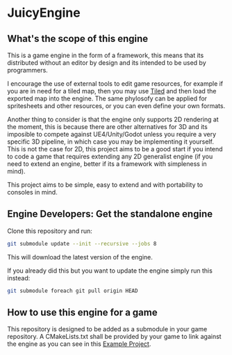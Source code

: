 # JuicyEngine

## What's the scope of this engine
This is a game engine in the form of a framework, this means that its distributed without an editor by design and its intended to be used by programmers.

I encourage the use of external tools to edit game resources, for example if you are in need for a tiled map, then you may use [Tiled](https://www.mapeditor.org/) and then load the exported map into the engine. The same phylosofy can be applied for spritesheets and other resources, or you can even define your own formats.

Another thing to consider is that the engine only supports 2D rendering at the moment, this is
because there are other alternatives for 3D and its imposible to compete against UE4/Unity/Godot unless you require a very specific 3D pipeline, in which case you may be implementing it yourself. This is not the case for 2D, this project aims to be a good start if you intend to code a game that requires extending any 2D generalist engine (if you need to extend an engine, better if its a framework with simpleness in mind).

This project aims to be simple, easy to extend and with portability to consoles in mind.

## Engine Developers: Get the standalone engine
Clone this repository and run:
```bash
git submodule update --init --recursive --jobs 8
```
This will download the latest version of the engine.

If you already did this but you want to update the engine
simply run this instead:
```bash
git submodule foreach git pull origin HEAD
```

## How to use this engine for a game
This repository is designed to be added as a submodule in your game repository.
A CMakeLists.txt shall be provided by your game to link against the engine as you can see in this [Example Project](https://github.com/CallMeLemon/JuicyEngine_Example_Project).
